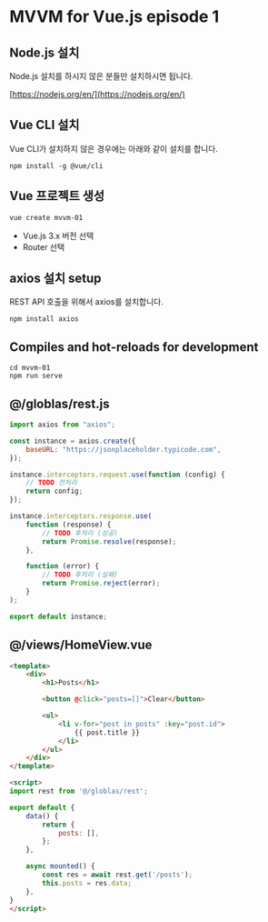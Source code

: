 # MVVM for Vue.js episode 1

## Node.js 설치

Node.js 설치를 하시지 않은 분들만 설치하시면 됩니다.

[https://nodejs.org/en/](https://nodejs.org/en/)

## Vue CLI 설치

Vue CLI가 설치하지 않은 경우에는 아래와 같이 설치를 합니다.

```
npm install -g @vue/cli
```

## Vue 프로젝트 생성

```
vue create mvvm-01
```
* Vue.js 3.x 버전 선택
* Router 선택

## axios 설치 setup

REST API 호출을 위해서 axios를 설치합니다.

```
npm install axios
```

## Compiles and hot-reloads for development

```
cd mvvm-01
npm run serve
```

## @/globlas/rest.js

``` js
import axios from "axios";

const instance = axios.create({
    baseURL: "https://jsonplaceholder.typicode.com",
});

instance.interceptors.request.use(function (config) {
    // TODO 전처리
    return config;
});

instance.interceptors.response.use(
    function (response) {
        // TODO 후처리 (성공)
        return Promise.resolve(response);
    },

    function (error) {
        // TODO 후처리 (실패)
        return Promise.reject(error);
    }
);

export default instance;
```

## @/views/HomeView.vue

``` html
<template>
    <div>
        <h1>Posts</h1>

        <button @click="posts=[]">Clear</button>

        <ul>
            <li v-for="post in posts" :key="post.id">
                {{ post.title }}
            </li>
        </ul>
    </div>
</template>

<script>
import rest from '@/globlas/rest';

export default {
    data() {
        return {
            posts: [],
        };
    },

    async mounted() {
        const res = await rest.get('/posts');
        this.posts = res.data;
    },
}
</script>
```
